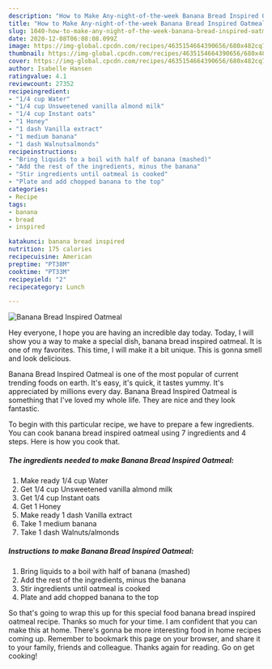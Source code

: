 ```yaml
---
description: "How to Make Any-night-of-the-week Banana Bread Inspired Oatmeal"
title: "How to Make Any-night-of-the-week Banana Bread Inspired Oatmeal"
slug: 1040-how-to-make-any-night-of-the-week-banana-bread-inspired-oatmeal
date: 2020-12-08T06:08:08.099Z
image: https://img-global.cpcdn.com/recipes/4635154664390656/680x482cq70/banana-bread-inspired-oatmeal-recipe-main-photo.jpg
thumbnail: https://img-global.cpcdn.com/recipes/4635154664390656/680x482cq70/banana-bread-inspired-oatmeal-recipe-main-photo.jpg
cover: https://img-global.cpcdn.com/recipes/4635154664390656/680x482cq70/banana-bread-inspired-oatmeal-recipe-main-photo.jpg
author: Isabelle Hansen
ratingvalue: 4.1
reviewcount: 27352
recipeingredient:
- "1/4 cup Water"
- "1/4 cup Unsweetened vanilla almond milk"
- "1/4 cup Instant oats"
- "1 Honey"
- "1 dash Vanilla extract"
- "1 medium banana"
- "1 dash Walnutsalmonds"
recipeinstructions:
- "Bring liquids to a boil with half of banana (mashed)"
- "Add the rest of the ingredients, minus the banana"
- "Stir ingredients until oatmeal is cooked"
- "Plate and add chopped banana to the top"
categories:
- Recipe
tags:
- banana
- bread
- inspired

katakunci: banana bread inspired 
nutrition: 175 calories
recipecuisine: American
preptime: "PT38M"
cooktime: "PT33M"
recipeyield: "2"
recipecategory: Lunch

---
```



![Banana Bread Inspired Oatmeal](https://img-global.cpcdn.com/recipes/4635154664390656/680x482cq70/banana-bread-inspired-oatmeal-recipe-main-photo.jpg)

Hey everyone, I hope you are having an incredible day today. Today, I will show you a way to make a special dish, banana bread inspired oatmeal. It is one of my favorites. This time, I will make it a bit unique. This is gonna smell and look delicious.



Banana Bread Inspired Oatmeal is one of the most popular of current trending foods on earth. It's easy, it's quick, it tastes yummy. It's appreciated by millions every day. Banana Bread Inspired Oatmeal is something that I've loved my whole life. They are nice and they look fantastic.


To begin with this particular recipe, we have to prepare a few ingredients. You can cook banana bread inspired oatmeal using 7 ingredients and 4 steps. Here is how you cook that.

<!--inarticleads1-->

##### The ingredients needed to make Banana Bread Inspired Oatmeal:

1. Make ready 1/4 cup Water
1. Get 1/4 cup Unsweetened vanilla almond milk
1. Get 1/4 cup Instant oats
1. Get 1 Honey
1. Make ready 1 dash Vanilla extract
1. Take 1 medium banana
1. Take 1 dash Walnuts/almonds




<!--inarticleads2-->

##### Instructions to make Banana Bread Inspired Oatmeal:

1. Bring liquids to a boil with half of banana (mashed)
1. Add the rest of the ingredients, minus the banana
1. Stir ingredients until oatmeal is cooked
1. Plate and add chopped banana to the top




So that's going to wrap this up for this special food banana bread inspired oatmeal recipe. Thanks so much for your time. I am confident that you can make this at home. There's gonna be more interesting food in home recipes coming up. Remember to bookmark this page on your browser, and share it to your family, friends and colleague. Thanks again for reading. Go on get cooking!
